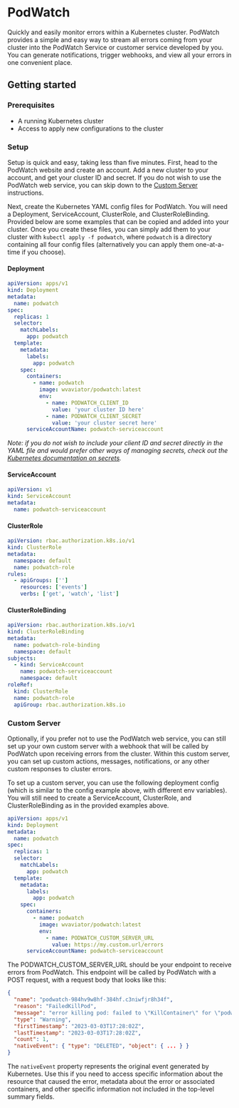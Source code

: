 # PodWatch

Quickly and easily monitor errors within a Kubernetes cluster. PodWatch provides a simple and easy way to stream all errors coming from your cluster into the PodWatch Service or customer service developed by you. You can generate notifications, trigger webhooks, and view all your errors in one convenient place.

## Getting started

### Prerequisites

- A running Kubernetes cluster
- Access to apply new configurations to the cluster

### Setup

Setup is quick and easy, taking less than five minutes. First, head to the PodWatch website and create an account. Add a new cluster to your account, and get your cluster ID and secret. If you do not wish to use the PodWatch web service, you can skip down to the [Custom Server](#custom-server) instructions.

Next, create the Kubernetes YAML config files for PodWatch. You will need a Deployment, ServiceAccount, ClusterRole, and ClusterRoleBinding. Provided below are some examples that can be copied and added into your cluster. Once you create these files, you can simply add them to your cluster with `kubectl apply -f podwatch`, where `podwatch` is a directory containing all four config files (alternatively you can apply them one-at-a-time if you choose).

#### Deployment

```yaml
apiVersion: apps/v1
kind: Deployment
metadata:
  name: podwatch
spec:
  replicas: 1
  selector:
    matchLabels:
      app: podwatch
  template:
    metadata:
      labels:
        app: podwatch
    spec:
      containers:
        - name: podwatch
          image: wvaviator/podwatch:latest
          env:
            - name: PODWATCH_CLIENT_ID
              value: 'your cluster ID here'
            - name: PODWATCH_CLIENT_SECRET
              value: 'your cluster secret here'
      serviceAccountName: podwatch-serviceaccount
```

_Note: if you do not wish to include your client ID and secret directly in the YAML file and would prefer other ways of managing secrets, check out the [Kubernetes documentation on secrets](https://kubernetes.io/docs/concepts/configuration/secret/)._

#### ServiceAccount

```yaml
apiVersion: v1
kind: ServiceAccount
metadata:
  name: podwatch-serviceaccount
```

#### ClusterRole

```yaml
apiVersion: rbac.authorization.k8s.io/v1
kind: ClusterRole
metadata:
  namespace: default
  name: podwatch-role
rules:
  - apiGroups: ['']
    resources: ['events']
    verbs: ['get', 'watch', 'list']
```

#### ClusterRoleBinding

```yaml
apiVersion: rbac.authorization.k8s.io/v1
kind: ClusterRoleBinding
metadata:
  name: podwatch-role-binding
  namespace: default
subjects:
  - kind: ServiceAccount
    name: podwatch-serviceaccount
    namespace: default
roleRef:
  kind: ClusterRole
  name: podwatch-role
  apiGroup: rbac.authorization.k8s.io
```

### Custom Server

Optionally, if you prefer not to use the PodWatch web service, you can still set up your own custom server with a webhook that will be called by PodWatch upon receiving errors from the cluster. Within this custom server, you can set up custom actions, messages, notifications, or any other custom responses to cluster errors.

To set up a custom server, you can use the following deployment config (which is similar to the config example above, with different env variables). You will still need to create a ServiceAccount, ClusterRole, and ClusterRoleBinding as in the provided examples above.

```yaml
apiVersion: apps/v1
kind: Deployment
metadata:
  name: podwatch
spec:
  replicas: 1
  selector:
    matchLabels:
      app: podwatch
  template:
    metadata:
      labels:
        app: podwatch
    spec:
      containers:
        - name: podwatch
          image: wvaviator/podwatch:latest
          env:
            - name: PODWATCH_CUSTOM_SERVER_URL
              value: https://my.custom.url/errors
      serviceAccountName: podwatch-serviceaccount
```

The PODWATCH_CUSTOM_SERVER_URL should be your endpoint to receive errors from PodWatch. This endpoint will be called by PodWatch with a POST request, with a request body that looks like this:

```json
{
  "name": "podwatch-984hv9w8hf-384hf.c3niwfjr8h34f",
  "reason": "FailedKillPod",
  "message": "error killing pod: failed to \"KillContainer\" for \"podwatch\" with KillContainerError: \"rpc error: code = Unknown desc = Error response from daemon: No such container\"",
  "type": "Warning",
  "firstTimestamp": "2023-03-03T17:28:02Z",
  "lastTimestamp": "2023-03-03T17:28:02Z",
  "count": 1,
  "nativeEvent": { "type": "DELETED", "object": { ... } }
}
```

The `nativeEvent` property represents the original event generated by Kubernetes. Use this if you need to access specific information about the resource that caused the error, metadata about the error or associated containers, and other specific information not included in the top-level summary fields.
